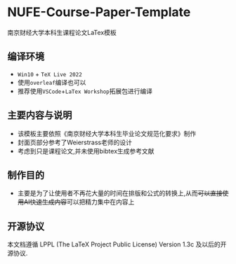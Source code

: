 # NUFE-Course-Paper-Template
南京财经大学本科生课程论文LaTex模板

## 编译环境

* `Win10` + `TeX Live 2022`
* 使用`overleaf`编译也可以
* 推荐使用`VSCode`+`LaTex Workshop`拓展包进行编译

## 主要内容与说明

* 该模板主要依照《南京财经大学本科生毕业论文规范化要求》制作
* 封面页部分参考了Weierstrass老师的设计
* 考虑到只是课程论文,并未使用bibtex生成参考文献

## 制作目的
* 主要是为了让使用者不再花大量的时间在排版和公式的转换上,从而~~可以直接使用AI快速生成内容~~可以把精力集中在内容上

## 开源协议

本文档遵循 LPPL (The LaTeX Project Public License) Version 1.3c  及以后的开源协议.
